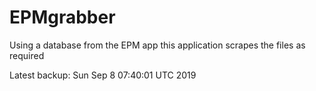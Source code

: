 # EPMgrabber
Using a database from the EPM app this application scrapes the files as required


Latest backup: Sun Sep 8 07:40:01 UTC 2019
